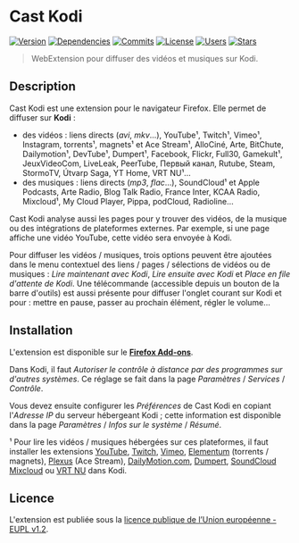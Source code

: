 # Cast Kodi

[![Version][img-version]][link-version]
[![Dependencies][img-dependencies]][link-dependencies]
[![Commits][img-commits]][link-commits]
[![License][img-license]][link-license]
[![Users][img-users]][link-users]
[![Stars][img-stars]][link-stars]

> WebExtension pour diffuser des vidéos et musiques sur Kodi.

## Description

Cast Kodi est une extension pour le navigateur Firefox. Elle permet de diffuser
sur **Kodi** :

- des vidéos : liens directs (*avi*, *mkv*…), YouTube¹, Twitch¹, Vimeo¹,
  Instagram, torrents¹, magnets¹ et Ace Stream¹, AlloCiné, Arte, BitChute,
  Dailymotion¹, DevTube¹, Dumpert¹, Facebook, Flickr, Full30, Gamekult¹,
  JeuxVideoCom, LiveLeak, PeerTube, Первый канал, Rutube, Steam, StormoTV,
  Útvarp Saga, YT Home, VRT NU¹…
- des musiques : liens directs (*mp3*, *flac*…), SoundCloud¹ et Apple Podcasts,
  Arte Radio, Blog Talk Radio, France Inter, KCAA Radio, Mixcloud¹, My Cloud
  Player, Pippa, podCloud, Radioline…

Cast Kodi analyse aussi les pages pour y trouver des vidéos, de la musique ou
des intégrations de plateformes externes. Par exemple, si une page affiche une
vidéo YouTube, cette vidéo sera envoyée à Kodi.

Pour diffuser les vidéos / musiques, trois options peuvent être ajoutées dans le
menu contextuel des liens / pages / sélections de vidéos ou de musiques : *Lire
maintenant avec Kodi*, *Lire ensuite avec Kodi* et *Place en file d'attente de
Kodi*. Une télécommande (accessible depuis un bouton de la barre d'outils) est
aussi présente pour diffuser l'onglet courant sur Kodi et pour : mettre en
pause, passer au prochain élément, régler le volume…

## Installation

L'extension est disponible sur le
**[Firefox Add-ons](https://addons.mozilla.org/addon/castkodi/)**.

Dans Kodi, il faut *Autoriser le contrôle à distance par des programmes sur
d'autres systèmes*. Ce réglage se fait dans la page *Paramètres* / *Services* /
*Contrôle*.

Vous devez ensuite configurer les *Préférences* de Cast Kodi en copiant
l'*Adresse IP* du serveur hébergeant Kodi ; cette information est disponible
dans la page *Paramètres* / *Infos sur le système* / *Résumé*.

¹ Pour lire les vidéos / musiques hébergées sur ces plateformes, il faut
installer les extensions
[YouTube](https://kodi.tv/addon/plugins-video-add-ons/youtube),
[Twitch](https://kodi.tv/addon/plugins-video-add-ons/twitch),
[Vimeo](https://kodi.tv/addon/plugins-video-add-ons/vimeo),
[Elementum](https://github.com/elgatito/plugin.video.elementum) (torrents /
magnets), [Plexus](https://github.com/tvaddonsco/program.plexus) (Ace Stream),
[DailyMotion.com](https://kodi.tv/addon/plugins-video-add-ons/dailymotioncom),
[Dumpert](https://kodi.tv/addon/plugins-video-add-ons/dumpert),
[SoundCloud](https://kodi.tv/addon/music-add-ons-plugins/soundcloud)
[Mixcloud](https://kodi.tv/addon/music-add-ons-plugins/mixcloud) ou
[VRT NU](https://kodi.tv/addon/plugins-video-add-ons/vrt-nu-0) dans Kodi.

## Licence

L'extension est publiée sous la [licence publique de l’Union européenne - EUPL
v1.2](https://joinup.ec.europa.eu/collection/eupl/eupl-text-11-12).

[img-version]:https://img.shields.io/amo/v/castkodi.svg
[img-dependencies]:https://img.shields.io/david/regseb/castkodi.svg
[img-commits]:https://img.shields.io/badge/conventional%20commits-1.0.0-yellow.svg
[img-license]:https://img.shields.io/badge/license-EUPL-blue.svg
[img-users]:https://img.shields.io/amo/users/castkodi.svg
[img-stars]:https://img.shields.io/amo/stars/castkodi.svg

[link-version]:https://addons.mozilla.org/addon/castkodi/
[link-dependencies]:https://david-dm.org/regseb/castkodi
[link-commits]:https://www.conventionalcommits.org/fr/
[link-license]:https://joinup.ec.europa.eu/collection/eupl/eupl-text-11-12
               "Licence publique de l’Union européenne"
[link-users]:https://addons.mozilla.org/addon/castkodi/statistics/?last=90
[link-stars]:https://addons.mozilla.org/addon/castkodi/reviews/
